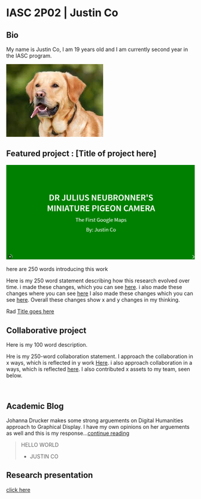 # IASC 2P02 | Justin Co

## Bio

My name is Justin Co, I am 19 years old and I am currently second year in the IASC program. 

![](Images/dog.jpg)

## Featured project : [Title of project here] 
![](images/featured.jpg)

here are 250 words introducing this work

Here is my 250 word statement describing how this research evolved over time. i made these changes, which you can see [here](). i also made these changes where you can see [here](link) I also made these changes which you can see [here](). Overall these changes show x and y changes in my thinking.

Rad [Title goes here](Readme)

## Collaborative project

Here is my 100 word description.

Hre is my 250-word collaboration statement. I approach the collaboration in x ways, which is reflected in y work [Here](). i also approach collaboration in a ways, which is reflected [here](). I also contributed x assets to my team, seen below.


![]()


## Academic Blog
Johanna Drucker makes some strong arguements on Digital Humanities approach to Graphical Display.
I have my own opinions on her arguements as well and this is my response...[continue reading](https://justinco13.github.io/IASC-2P02/blog)

> HELLO WORLD
> - JUSTIN CO

## Research presentation
[click here](https://justinco13.github.io/IASC-2P02/reveal/index.html)
